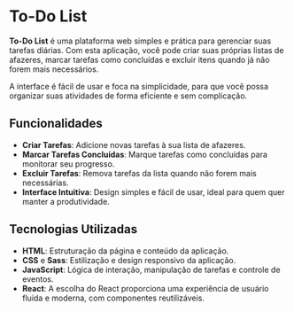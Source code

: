 # To-Do List

**To-Do List** é uma plataforma web simples e prática para gerenciar suas tarefas diárias. Com esta aplicação, você pode criar suas próprias listas de afazeres, marcar tarefas como concluídas e excluir itens quando já não forem mais necessários.

A interface é fácil de usar e foca na simplicidade, para que você possa organizar suas atividades de forma eficiente e sem complicação.

## Funcionalidades

- **Criar Tarefas**: Adicione novas tarefas à sua lista de afazeres.
- **Marcar Tarefas Concluídas**: Marque tarefas como concluídas para monitorar seu progresso.
- **Excluir Tarefas**: Remova tarefas da lista quando não forem mais necessárias.
- **Interface Intuitiva**: Design simples e fácil de usar, ideal para quem quer manter a produtividade.

## Tecnologias Utilizadas

- **HTML**: Estruturação da página e conteúdo da aplicação.
- **CSS** e **Sass**: Estilização e design responsivo da aplicação.
- **JavaScript**: Lógica de interação, manipulação de tarefas e controle de eventos.
- **React**: A escolha do React proporciona uma experiência de usuário fluida e moderna, com componentes reutilizáveis.
